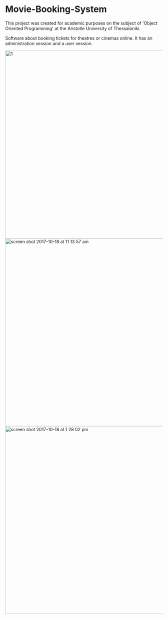 # Movie-Booking-System
This project was created for academic purposes on the subject of 'Object Oriented Programming' at the Aristotle University of Thessaloniki.

Software about booking tickets for theatres or cinemas online. It has an administration session and a user session.

<img width="600" alt="1" src="https://user-images.githubusercontent.com/16197563/31713448-f46d8cd6-b406-11e7-995d-bd8004a9cbb6.png">


<img width="600" alt="screen shot 2017-10-18 at 11 13 57 am" src="https://user-images.githubusercontent.com/16197563/31713545-41c7aef8-b407-11e7-803e-cbd6cb4f2fb1.png">


<img width="600" alt="screen shot 2017-10-18 at 1 28 02 pm" src="https://user-images.githubusercontent.com/16197563/31713841-45a19c0e-b408-11e7-8b96-6223495b5c6f.png">
